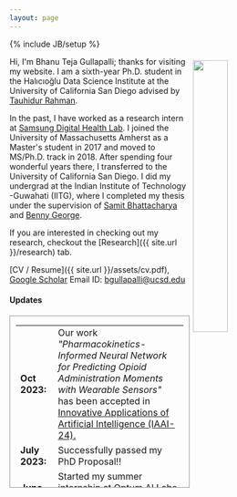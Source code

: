 ```yaml
---
layout: page
---
```

{% include JB/setup %}

<img style="float: right; width: 35%; padding: 6px;" src=" {{ site.url }}/assets/profile_blog.jpg">

Hi, I'm Bhanu Teja Gullapalli; thanks for visiting my website. I am a sixth-year Ph.D. student in the Halıcıoğlu Data Science Institute at the University of California San Diego advised by   [Tauhidur Rahman](http://www.tauhidurrahman.com/).


In the past, I have worked as a research intern at [Samsung Digital Health Lab](https://www.sra.samsung.com/digital-health/). I joined the University of Massachusetts Amherst as a Master's student in 2017 and moved to MS/Ph.D. track in 2018. After spending four wonderful years there, I transferred to the University of California San Diego. I did my undergrad at the Indian Institute of Technology -Guwahati (IITG), where I completed my thesis under the supervision of [Samit Bhattacharya](http://www.iitg.ac.in/samit/) and [Benny George](https://www.iitg.ac.in/ben/). 

If you are interested in checking out my research, checkout the [Research]({{ site.url }}/research) tab. 

[CV / Resume]({{ site.url }}/assets/cv.pdf), [Google Scholar](https://scholar.google.com/citations?user=Jfoac8IAAAAJ&hl=en)
Email ID: [bgullapalli@ucsd.edu](mailto:bgullapalli@ucsd.edu) 


#### Updates

<div style="height:300px;overflow:auto; border:1px solid #999; padding-left: 0.7em; padding-right: 0.7em">
<table>
<col width="100px">
<col width="650px">
  <tr><td><b>Oct 2023:</b></td><td>Our work <i> "Pharmacokinetics-Informed Neural Network for Predicting Opioid Administration Moments with Wearable Sensors"</i> has been accepted in <a href="https://aaai.org/aaai-conference/iaai-24-call-for-participation/"> Innovative Applications of Artificial Intelligence (IAAI-24). </a> </td>
      <tr><td><b>July 2023:</b></td><td>Successfully passed my PhD Proposal!!</td></tr>  
  <tr><td><b>June 2023:</b></td><td>Started my summer internship at <a href="https://www.optumlabs.com/"> Optum AI Labs  </a>, where I will be working with <a href="https://mashfiqui-rabbi.github.io/">Mashfiqui Rabbi </a></td></tr>
  <tr><td><b>Apr 2023:</b></td><td>Our work  <i> "Zoom-Based Mindfulness-Oriented Recovery Enhancement Plus Just-in-Time Mindfulness Practice Triggered by Wearable Sensors for Opioid Craving and Chronic Pain" </i> has been accepted for publication in the journal  <a href="https://www.springer.com/journal/12671"> Mindfulness </a></td></tr>

  <tr><td><b>Sep 2022:</b></td><td>I will be moving from UMass Amherst to University of California San Diego to complete my remaining PhD at Halıcıoğlu Data Science Institute.</td>

  <tr><td><b>Aug 2022:</b></td><td>Our work <i>"Impact of individual and treatment characteristics on wearable sensor-based digital biomarkers of opioid use" </i>  has been accepted for publication in the journal  <a href="https://www.nature.com/articles/s41746-022-00664-z"> npj Digital Medicine Paper </a> </td></tr>

  <tr><td><b>May 2022:</b></td><td>This summer, I will be starting as a research intern at <a href="https://www.sra.samsung.com/"> Samsung Research America </a> where I will be working with <a href="https://www.sra.samsung.com/digital-health/"> Digital Health Lab </a>.</td></tr>

  <tr><td><b>Dec 2021:</b></td><td>Our recent and ongoing work on Addiction Computing Technologies was covered by <a href="https://bit.ly/3zNigTP">UMass Press</a>.</td></tr>


<tr><td><b>Aug 2021:</b></td><td>Accepted to Yale's <a href="http://www.innovationtoimpact.com/">Innovation to Impact program</a>!</td></tr>  


  <tr><td><b>July 2021:</b></td><td>Our work on mobile health tools for substance use disorder has generated <b>NSF Smart and Connected Health grant</b> ($1.1 million) funding for our lab.</td></tr>


  <tr><td><b>July 2021:</b></td><td>Our paper "OpiTrack: A Wearable-based Clinical Opioid Use Tracker with Temporal Convolutional Attention Networks" has been accepted in <a href="https://www.ubicomp.org/ubicomp2021/">Ubicomp 2021</a>, More details regarding this will be updated soon!</td></tr>

  <tr><td><b>June 2021:</b></td><td>Organized <b>MobiSys 2021 workshop</b> <a href="https://digitalbiomarkers.github.io/">Future of Digital Biomarkers</a> with <a href="https://www.tauhidurrahman.com/">Tauhidur Rahman</a> and <a href="https://www.michaelsobolev.com/">Michael Sobolev</a>.</td></tr>

  <tr><td><b>May 2021:</b></td><td>Our paper "Joint Prediction of Cocaine Craving and Euphoria using Structured Prediction Energy Networks" got accepted in <b>MobiSys 2021 workshop </b> <a href="https://digitalbiomarkers.github.io/">Future of Digital Biomarkers</a>!</td></tr>

  <tr><td><b>Apr 2021:</b></td><td>Passed my <a href="https://www.cics.umass.edu/grads/phd-portfolio">portfolio</a>. I am officially a PhD candidate now at UMass Amherst! </td></tr>

  <tr><td><b>Jan 2021:</b></td><td>I’ll be returning as the TA for CS528 (Mobile and Ubiquitous Computing) this Spring.</td></tr>

  <tr><td><b>Sept 2019:</b></td><td>Presented our paper "On-body Sensing of Cocaine Craving, Euphoria and Drug-Seeking Behavior Using Cardiac and Respiratory Signals" at Ubicomp 2019, London.</td></tr>

  <tr><td><b>Feb 2019:</b></td><td>Our paper "On-body Sensing of Cocaine Craving, Euphoria and Drug-Seeking Behavior Using Cardiac and Respiratory Signals" got accepted in <a href="https://ubicomp.org/ubicomp2019/">Ubicomp 2019</a>!</td></tr>

<tr><td><b>Sept 2018:</b></td><td>Started my PhD in Computer Science at UMass Amherst.</td></tr>

<tr><td><b>Feb 2017:</b></td><td>Started my MS in Computer Science at UMass Amherst.</td></tr>



